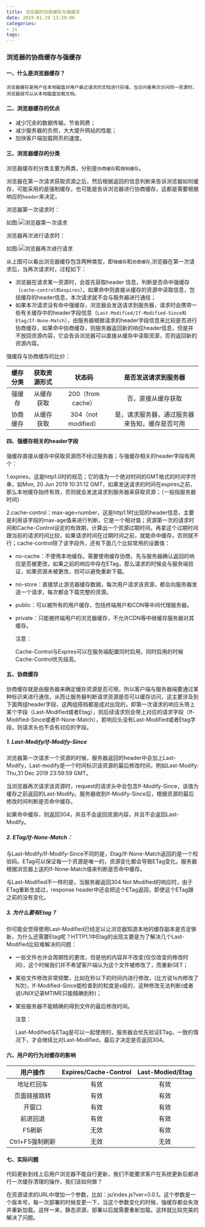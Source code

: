 ```yaml
---
title: 浏览器的协商缓存与强缓存
date: 2019-01-29 13:29:06
categories: 
- js
tags:
---
```



### 浏览器的协商缓存与强缓存


#### 一、什么是浏览器缓存？

    浏览器缓存是用户在本地磁盘对用户最近请求的文档进行存储，当访问者再次访问同一资源时，浏览器就可以从本地磁盘加载文档。

#### 二、浏览器缓存的优点

* 减少冗余的数据传输，节省网费；
* 减少服务器的负担，大大提升网站的性能；
* 加快客户端加载网页的速度。


#### 三、浏览器缓存的分类

浏览器缓存的分类主要为两类，分别是`协商缓存`和`强制缓存`。


浏览器在第一次请求获取资源之后，然后根据返回的信息判断来告诉浏览器如何缓存，可能采用的是强制缓存，也可能是告诉浏览器进行协商缓存，这都是需要根据响应的`header`来决定。



浏览器第一次请求时：


如图:![浏览器第一次请求](/images/http-catch-1.png)



浏览器再次进行请求时：


如图:![浏览器再次进行请求](/images/http-catch-2.png)

从上图可以看出浏览器缓存包含两种类型，即`强缓存`和`协商缓存`,浏览器在第一次请求后，当再次请求时，过程如下：

* 浏览器在请求某一资源时，会首先获取header 信息，判断是否命中强缓存（`cache-control和expires`），如果命中则直接从缓存的资源中读取信息，包括缓存的header信息，本次请求就不会与服务器进行通信；
* 如果本次请求没有命中强缓存，浏览器会发送请求到服务器，请求时会携带一些有关缓存中的header字段信息（`Last-Modified/If-Modified-Since和Etag/If-None-Match`），由服务器根据请求的header字段信息来比较是否进行协商缓存，如果命中协商缓存，则服务器返回新的响应header信息，但是并不放回资源内容，它会告诉浏览器可以直接从缓存中读取资源，否则返回新的资源内容。



强缓存与协商缓存的比价：


|缓存分类|获取资源形式|状态码|是否发送请求到服务器|
|:----:|:----:|:----:|:----:|
|强缓存|从缓存获取|200（from cache）|否，直接从缓存获取|
|协商缓存|从缓存获取|304（not modified）|是，请求服务器，通过服务器来告知，缓存是否可用|



#### 四、强缓存相关的header字段

强缓存直接从缓存中获取资源而不经过服务器；与强缓存相关的header字段有两个：

1.expires，这是http1.0时的规范；它的值为一个绝对时间的GMT格式的时间字符串，如Mon, 20 Jun 2019 10:31:12 GMT，如果发送请求的时间在expires之前，那么本地缓存始终有效，否则就会发送请求到服务器来获取资源；（一般指服务器时间）

2.cache-control：max-age=number，这是http1.1时出现的header信息，主要是利用该字段的max-age值来进行判断，它是一个相对值；资源第一次的请求时间和Cache-Control设定的有效期，计算出一个资源过期时间，再拿这个过期时间跟当前的请求时间比较，如果请求时间在过期时间之前，就能命中缓存，否则就不行；cache-control除了该字段外，还有下面几个比较常用的设置值：

* no-cache：不使用本地缓存。需要使用缓存协商，先与服务器确认返回的响应是否被更改，如果之前的响应中存在ETag，那么请求的时候会与服务端验证，如果资源未被更改，则可以避免重新下载。

* no-store：直接禁止游览器缓存数据，每次用户请求该资源，都会向服务器发送一个请求，每次都会下载完整的资源。

* public：可以被所有的用户缓存，包括终端用户和CDN等中间代理服务器。

* private：只能被终端用户的浏览器缓存，不允许CDN等中继缓存服务器对其缓存。


    注意：

    Cache-Control与Expires可以在服务端配置同时启用，同时启用的时候Cache-Control优先级高。 

#### 五、协商缓存

协商缓存就是由服务器来确定缓存资源是否可用，所以客户端与服务器端要通过某种标识来进行通信，从而让服务器判断请求资源是否可以缓存访问，这主要涉及到下面两组header字段，这两组搭档都是成对出现的，即第一次请求的响应头带上某个字段（Last-Modified或者Etag），则后续请求则会带上对应的请求字段（If-Modified-Since或者If-None-Match），若响应头没有Last-Modified或者Etag字段，则请求头也不会有对应的字段。



##### 1. Last-Modify/If-Modify-Since

浏览器第一次请求一个资源的时候，服务器返回的header中会加上Last-Modify，Last-modify是一个时间标识该资源的最后修改时间，例如Last-Modify: Thu,31 Dec 2019 23:59:59 GMT。

当浏览器再次请求该资源时，request的请求头中会包含If-Modify-Since，该值为缓存之前返回的Last-Modify。服务器收到If-Modify-Since后，根据资源的最后修改时间判断是否命中缓存。

如果命中缓存，则返回304，并且不会返回资源内容，并且不会返回Last-Modify。

##### 2. ETag/If-None-Match：

与Last-Modify/If-Modify-Since不同的是，Etag/If-None-Match返回的是一个校验码。ETag可以保证每一个资源是唯一的，资源变化都会导致ETag变化。服务器根据浏览器上送的If-None-Match值来判断是否命中缓存。


与Last-Modified不一样的是，当服务器返回304 Not Modified的响应时，由于ETag重新生成过，response header中还会把这个ETag返回，即使这个ETag跟之前的没有变化。


##### 3. 为什么要有Etag？

你可能会觉得使用Last-Modified已经足以让浏览器知道本地的缓存副本是否足够新，为什么还需要Etag呢？HTTP1.1中Etag的出现主要是为了解决几个Last-Modified比较难解决的问题：

* 一些文件也许会周期性的更改，但是他的内容并不改变(仅仅改变的修改时间)，这个时候我们并不希望客户端认为这个文件被修改了，而重新GET；

* 某些文件修改非常频繁，比如在秒以下的时间内进行修改，(比方说1s内修改了N次)，If-Modified-Since能检查到的粒度是s级的，这种修改无法判断(或者说UNIX记录MTIME只能精确到秒)；


* 某些服务器不能精确的得到文件的最后修改时间。


    注意：

    Last-Modified与ETag是可以一起使用的，服务器会优先验证ETag，一致的情况下，才会继续比对Last-Modified，最后才决定是否返回304。

#### 六、用户的行为对缓存的影响

|用户操作|Expires/Cache-Control|Last-Modied/Etag|
|:----:|:----:|:---:|
|地址栏回车|有效|有效|
|页面链接跳转|有效|有效|
|开窗口|有效|有效|
|前进回退|有效|有效|
|F5刷新|无效|有效|
|Ctrl+F5强制刷新|无效|无效|


#### 七、实际问题

代码更新到线上后用户浏览器不能自行更新，我们不能要求客户在系统更新后都进行一次缓存清理的操作，我们该如何做？

在资源请求的URL中增加一个参数，比如：js/index.js?ver=0.0.1。这个参数是一个版本号，每一次部署的时候变更一下，当这个参数变化的时候，强缓存都会失效并重新加载。这样一来，静态资源，部署以后就需要重新加载。这样就比较完美的解决了问题。







